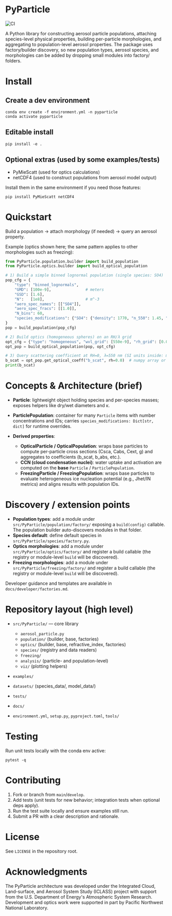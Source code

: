 # PyParticle

![CI](https://github.com/lfierce2/PyParticle/actions/workflows/ci-codecov.yml/badge.svg?branch=tests_scaffold)
<!-- * codecov: [![codecov](https://codecov.io/gh/lfierce2/PyParticle/branch/tests_scaffold/graph/badge.svg)](https://codecov.io/gh/lfierce2/PyParticle/branch/tests_scaffold) -->



A Python library for constructing aerosol particle populations, attaching species-level physical properties, building per-particle morphologies, and aggregating to population-level aerosol properties. The package uses factory/builder discovery, so new population types, aerosol species, and morphologies can be added by dropping small modules into factory/ folders.

# Install

## Create a dev environment

```
conda env create -f environment.yml -n pyparticle
conda activate pyparticle
```

## Editable install

```
pip install -e .
```

## Optional extras (used by some examples/tests)

* PyMieScatt (used for optics calculations)
* netCDF4 (used to construct populations from aerosol model output)

Install them in the same environment if you need those features:

```
pip install PyMieScatt netCDF4
```

# Quickstart

Build a population → attach morphology (if needed) → query an aerosol property.

Example (optics shown here; the same pattern applies to other morphologies such as freezing):

```python
from PyParticle.population.builder import build_population
from PyParticle.optics.builder import build_optical_population

# 1) Build a simple binned lognormal population (single species: SO4)
pop_cfg = {
    "type": "binned_lognormals",
    "GMD": [100e-9],               # meters
    "GSD": [1.6],
    "N":   [1e8],                  # m^-3
    "aero_spec_names": [["SO4"]],
    "aero_spec_fracs": [[1.0]],
    "N_bins": 60,
    "species_modifications": {"SO4": {"density": 1770, "n_550": 1.45, "k_550": 0.0}}
}
pop = build_population(pop_cfg)

# 2) Build optics (homogeneous spheres) on an RH/λ grid
opt_cfg = {"type": "homogeneous", "wvl_grid": [550e-9], "rh_grid": [0.0]}
opt_pop = build_optical_population(pop, opt_cfg)

# 3) Query scattering coefficient at RH=0, λ=550 nm (SI units inside: meters)
b_scat = opt_pop.get_optical_coeff("b_scat", rh=0.0)  # numpy array or float depending on wvl_grid
print(b_scat)
```

# Concepts & Architecture (brief)

* **Particle**: lightweight object holding species and per-species masses; exposes helpers like dry/wet diameters and κ.
* **ParticlePopulation**: container for many `Particle` items with number concentrations and IDs; carries `species_modifications: Dict[str, dict]` for runtime overrides.
* **Derived properties**:

  * **OpticalParticle / OpticalPopulation**: wraps base particles to compute per-particle cross sections (Csca, Cabs, Cext, g) and aggregates to coefficients (b_scat, b_abs, etc.).
  * **CCN (cloud condensation nuclei)**: water uptake and activation are computed on the **base** `Particle` / `ParticlePopulation`.
  * **FreezingParticle / FreezingPopulation**: wraps base particles to evaluate heterogeneous ice nucleation potential (e.g., Jhet/IN metrics) and aligns results with population IDs.

# Discovery / extension points

* **Population types**: add a module under `src/PyParticle/population/factory/` exposing a `build(config)` callable. The population builder auto-discovers modules in that folder.
* **Species default**: define default species in `src/PyParticle/species/factory.py`.
* **Optics morphologies**: add a module under `src/PyParticle/optics/factory/` and register a build callable (the registry or module-level `build` will be discovered).
* **Freezing morphologies**: add a module under `src/PyParticle/freezing/factory/` and register a build callable (the registry or module-level `build` will be discovered).

Developer guidance and templates are available in `docs/developer/factories.md`.

# Repository layout (high level)

* `src/PyParticle/` — core library

  * `aerosol_particle.py`
  * `population/` (builder, base, factories)
  * `optics/` (builder, base, refractive_index, factories)
  * `species/` (registry and data readers)
  * `freezing/`
  * `analysis/` (particle- and population-level)
  * `viz/` (plotting helpers)
* `examples/`
* `datasets/` (species_data/, model_data/)
* `tests/`
* `docs/`
* `environment.yml`, `setup.py`, `pyproject.toml`, `tools/`

# Testing

Run unit tests locally with the conda env active:

```
pytest -q
```

# Contributing

1. Fork or branch from `main`/`develop`.
2. Add tests (unit tests for new behavior; integration tests when optional deps apply).
3. Run the test suite locally and ensure examples still run.
4. Submit a PR with a clear description and rationale.

# License

See `LICENSE` in the repository root.

# Acknowledgments

The PyParticle architecture was developed under the Integrated Cloud, Land-surface, and Aerosol System Study (ICLASS) project with support from the U.S. Department of Energy's Atmospheric System Research. Development and optics work were supported in part by Pacific Northwest National Laboratory.
